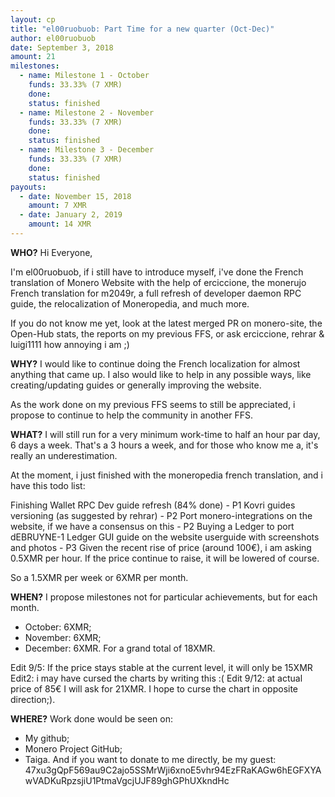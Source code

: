 ```yaml
---
layout: cp
title: "el00ruobuob: Part Time for a new quarter (Oct-Dec)"
author: el00ruobuob
date: September 3, 2018
amount: 21
milestones:
  - name: Milestone 1 - October
    funds: 33.33% (7 XMR)
    done:
    status: finished
  - name: Milestone 2 - November
    funds: 33.33% (7 XMR)
    done:
    status: finished
  - name: Milestone 3 - December
    funds: 33.33% (7 XMR)
    done:
    status: finished
payouts:
  - date: November 15, 2018
    amount: 7 XMR
  - date: January 2, 2019
    amount: 14 XMR
---
```

**WHO?**
Hi Everyone,

I'm el00ruobuob, if i still have to introduce myself, i've done the French translation of Monero Website with the help of erciccione, the monerujo French translation for m2049r, a full refresh of developer daemon RPC guide, the relocalization of Moneropedia, and much more.

If you do not know me yet, look at the latest merged PR on monero-site, the Open-Hub stats, the reports on my previous FFS, or ask erciccione, rehrar & luigi1111 how annoying i am ;)

**WHY?**
I would like to continue doing the French localization for almost anything that came up. I also would like to help in any possible ways, like creating/updating guides or generally improving the website.

As the work done on my previous FFS seems to still be appreciated, i propose to continue to help the community in another FFS.

**WHAT?**
I will still run for a very minimum work-time to half an hour par day, 6 days a week. That's a 3 hours a week, and for those who know me a, it's really an underestimation.

At the moment, i just finished with the moneropedia french translation, and i have this todo list:

Finishing Wallet RPC Dev guide refresh (84% done) - P1
Kovri guides versioning (as suggested by rehrar) - P2
Port monero-integrations on the website, if we have a consensus on this - P2
Buying a Ledger to port dEBRUYNE-1 Ledger GUI guide on the website userguide with screenshots and photos - P3
Given the recent rise of price (around 100€), i am asking 0.5XMR per hour. If the price continue to raise, it will be lowered of course.

So a 1.5XMR per week or 6XMR per month.

**WHEN?**
I propose milestones not for particular achievements, but for each month.

* October: 6XMR;
* November: 6XMR;
* December: 6XMR.
For a grand total of 18XMR.

Edit 9/5: If the price stays stable at the current level, it will only be 15XMR
Edit2: i may have cursed the charts by writing this :(
Edit 9/12: at actual price of 85€ I will ask for 21XMR. I hope to curse the chart in opposite direction;).

**WHERE?**
Work done would be seen on:

* My github;
* Monero Project GitHub;
* Taiga.
And if you want to donate to me directly, be my guest: 
47xu3gQpF569au9C2ajo5SSMrWji6xnoE5vhr94EzFRaKAGw6hEGFXYAwVADKuRpzsjiU1PtmaVgcjUJF89ghGPhUXkndHc
